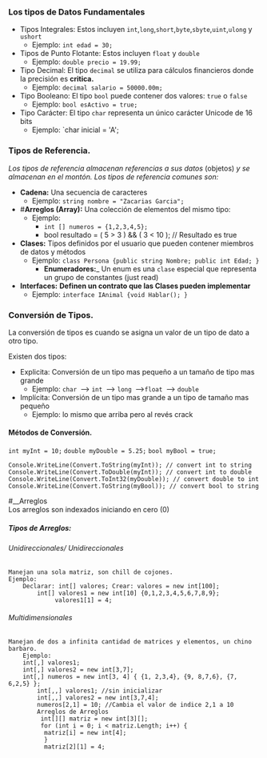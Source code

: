 ### Los tipos de Datos Fundamentales
- Tipos Integrales: Estos incluyen `int`,`long`,`short`,`byte`,`sbyte`,`uint`,`ulong` y `ushort`
	- Ejemplo: `int edad = 30;`
- Tipos de Punto Flotante: Estos incluyen `float` y `double` 
	- Ejemplo: `double precio = 19.99;`
- Tipo Decimal: El tipo `decimal` se utiliza para cálculos financieros donde la precisión es __critica.__ 
	- Ejemplo: `decimal salario = 50000.00m;`
- Tipo Booleano: El tipo `bool` puede contener dos valores: `true` o `false` 
	- Ejemplo: `bool esActivo = true;`
- Tipo Carácter: El tipo `char` representa un único carácter Unicode de 16 bits
	- Ejemplo: `char inicial = 'A';

### Tipos de Referencia.
_Los tipos de referencia almacenan referencias a sus datos_ (objetos) _y se almacenan en el montón. Los tipos de referencia comunes son:_ 
- __Cadena:__ Una secuencia de caracteres
	- Ejemplo: `string nombre = "Zacarias Garcia";`
- #__Arreglos (Array):__ Una colección de elementos del mismo tipo:
	- Ejemplo:
		- `int [] numeros = {1,2,3,4,5};`
		- bool resultado = ( 5 > 3 ) && ( 3 < 10 ); // Resultado es true
- __Clases:__ Tipos definidos por el usuario que pueden contener miembros de datos y métodos
	- Ejemplo: `class Persona {public string Nombre; public int Edad; }`
		- __Enumeradores:___ Un enum es una `clase` especial que representa un grupo de constantes (just read)
- __Interfaces:__ __Definen un contrato que las Clases pueden implementar__ 
	- Ejemplo: `interface IAnimal {void Hablar(); }`


### Conversión de Tipos.
La conversión de tipos es cuando se asigna un valor de un tipo de dato a otro tipo.

Existen dos tipos: 
- Explicita: Conversión de un tipo mas pequeño a un tamaño de tipo mas grande 
	- Ejemplo: ``char ``--> ``int ``--> ``long ``-->``float ``--> ``double``
- Implícita: Conversión de un tipo mas grande a un tipo de tamaño mas pequeño
	- Ejemplo: lo mismo que arriba pero al revés crack


#### Métodos de Conversión.

`int myInt = 10;`
`double myDouble = 5.25;`
`bool myBool = true;`

`Console.WriteLine(Convert.ToString(myInt)); // convert int to string Console.WriteLine(Convert.ToDouble(myInt)); // convert int to double Console.WriteLine(Convert.ToInt32(myDouble)); // convert double to int Console.WriteLine(Convert.ToString(myBool)); // convert bool to string`

#__Arreglos  
Los arreglos son indexados iniciando en cero (0)

##### Tipos de Arreglos:
###### Unidireccionales/ Unidireccionales
	Manejan una sola matriz, son chill de cojones.
	Ejemplo: 
		Declarar: int[] valores; Crear: valores = new int[100]; 
			int[] valores1 = new int[10] {0,1,2,3,4,5,6,7,8,9};
				 valores1[1] = 4; 

###### Multidimensionales
	Manejan de dos a infinita cantidad de matrices y elementos, un chino barbaro.
		Ejemplo:
		int[,] valores1;
		int[,] valores2 = new int[3,7];
		int[,] numeros = new int[3, 4] { {1, 2,3,4}, {9, 8,7,6}, {7, 6,2,5} };
			int[,,] valores1; //sin inicializar 
			int[,,] valores2 = new int[3,7,4]; 
			numeros[2,1] = 10; //Cambia el valor de indice 2,1 a 10
			Arreglos de Arreglos
			 int[][] matriz = new int[3][]; 
			 for (int i = 0; i < matriz.Length; i++) {
			  matriz[i] = new int[4]; 
			  } 
			  matriz[2][1] = 4;